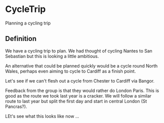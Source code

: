 # CycleTrip
Planning a cycling trip

## Definition

We have a cycling trip to plan.  We had thought of cycling Nantes to San
Sebastian but this is looking a little ambitious.

An alternative that could be planned quickly would be a cycle round North Wales, perhaps even aiming to cycle to Cardiff as a finish point.

Let's see if we can't flesh out a cycle from Chester to Cardiff via Bangor.

Feedback from the group is that they would rather do London Paris.  This is good as the route we took last year is a cracker.  We will follow a similar route to last year but split the first day and start in central London (St Pancras?).

LEt's see what this looks like now ...
